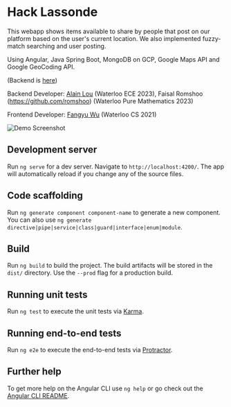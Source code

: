 # Hack Lassonde

This webapp shows items available to share by people that post on our platform based on the user's current location. We also implemented fuzzy-match searching and user posting.


Using Angular, Java Spring Boot, MongoDB on GCP, Google Maps API and Google GeoCoding API.

(Backend is [here](https://github.com/alainlou/ShareTOBackend))

Backend Developer: [Alain Lou](https://github.com/alainlou) (Waterloo ECE 2023), Faisal Romshoo (https://github.com/romshoo) (Waterloo Pure Mathematics 2023)

Frontend Developer: [Fangyu Wu](https://github.com/WuFangyu) (Waterloo CS 2021)

![Demo Screenshot](https://github.com/alainlou/alainlou.github.io/blob/master/res/pics/ShareTODemo.PNG)


## Development server

Run `ng serve` for a dev server. Navigate to `http://localhost:4200/`. The app will automatically reload if you change any of the source files.

## Code scaffolding

Run `ng generate component component-name` to generate a new component. You can also use `ng generate directive|pipe|service|class|guard|interface|enum|module`.

## Build

Run `ng build` to build the project. The build artifacts will be stored in the `dist/` directory. Use the `--prod` flag for a production build.

## Running unit tests

Run `ng test` to execute the unit tests via [Karma](https://karma-runner.github.io).

## Running end-to-end tests

Run `ng e2e` to execute the end-to-end tests via [Protractor](http://www.protractortest.org/).

## Further help

To get more help on the Angular CLI use `ng help` or go check out the [Angular CLI README](https://github.com/angular/angular-cli/blob/master/README.md).
